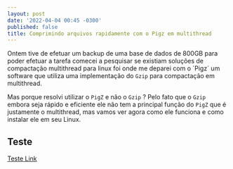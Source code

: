 ```yaml
---
layout: post
date: '2022-04-04 00:45 -0300'
published: false
title: Comprimindo arquivos rapidamente com o Pigz em multithread
---
```

Ontem tive de efetuar um backup de uma base de dados de 800GB para poder efetuar a tarefa comecei a pesquisar se existiam soluções de compactação multithread para linux foi onde me deparei com o ´Pigz´ um software que utiliza uma implementação do `Gzip` para compactação em multithread.

Mas porque resolvi utilizar o `PigZ` e não o `Gzip` ? Pelo fato que o `Gzip` embora seja rápido e eficiente ele não tem a principal função do `PigZ` que é justamente o multithread, mas vamos ver agora como ele funciona e como instalar ele em seu Linux.

## Teste



[Teste Link](#-Teste)
